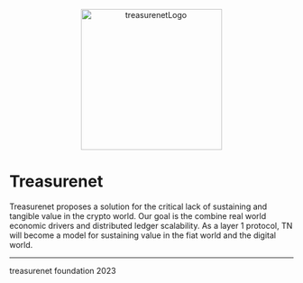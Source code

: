<p align="center">
  <a href="https://treasurenet.io">
    <img alt="treasurenetLogo" src="https://raw.githubusercontent.com/wiki/treasurenetprotocol/treasurenet/images/logo.png" width="250" />
  </a>
</p>

# Treasurenet

Treasurenet proposes a solution for the critical lack of sustaining and tangible value in the crypto world. Our goal is the combine real world economic drivers and distributed ledger scalability. As a layer 1 protocol, TN will become a model for sustaining value in the fiat world and the digital world.

-----

treasurenet foundation 2023
